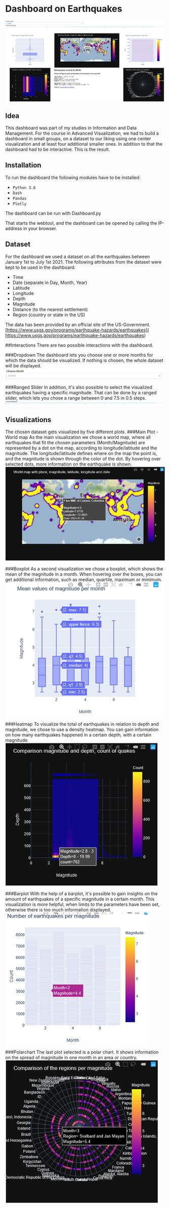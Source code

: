 # Dashboard on Earthquakes
![](images/Abbildung_Anwendungsbeispiel_March.JPG)

## Idea
This dashboard was part of my studies in Information and Data Management. For the course in Advanced Visualization, we had to build 
a dashboard in small groups, on a dataset to our liking using one center visualization and at least four additional smaller ones.
In addition to that the dashboard had to be interactive.
This is the result.

## Installation
To run the dashboard the following modules have to be installed:
- `Python 3.8`
- `Dash`
- `Pandas`
- `Plotly`

The dashboard can be run with Dashboard.py

That starts the webtool, and the dashboard can be opened by calling the IP-address in your browser.


## Dataset
For the dashboard we used a dataset on all the earthquakes between January 1st to July 1st 2021. 
The following attributes from the dataset were kept to be used in the dashboard:
- Time
- Date (separate in Day, Month, Year)
- Latitude
- Longitude
- Depth
- Magnitude
- Distance (to the nearest settlement)
- Region (country or state in the US)

The data has been provided by an official site of the US-Government.
[https://www.usgs.gov/programs/earthquake-hazards/earthquakes]( https://www.usgs.gov/programs/earthquake-hazards/earthquakes)

##Interactions
There are two possible interactions with the dashboard.

###Dropdown
The dashboard lets you choose one or more months for which the data should be visualized. If nothing is chosen, the whole dataset will be displayed.
![](images/Dropdown.png)

###Ranged Slider
In addition, it's also possible to select the visualized earthquakes having a specific magnitude.
That can be done by a ranged slider, which lets you chose a range between 0 and 7.5 in 0.5 steps.
![](images/Slider.png)

## Visualizations
The chosen dataset gets visualized by five different plots.
###Main Plot - World map
As the main visualization we chose a world map, where all earthquakes that fit the chosen parameters (Month/Magnitude) are represented by a dot on the map, according to longitude/latitude and
the magnitude. The longitude/latitude defines where on the map the point is, and the magnitude is shown through the color of the dot.
By hovering over selected dots, more information on the earthquake is shown.
![](images/Worldmap.png)

###Boxplot
As a second visualization we chose a boxplot, which shows the mean of the magnitude in a month. When hovering over the boxes, you can get additional information,
such as median, quartile, maximum or minimum.
![](images/Boxplot.png)

###Heatmap
To visualize the total of earthquakes in relation to depth and magnitude, we chose to use a density heatmap.
You can gain information on how many earthquakes happened in a certain depth, with a certain magnitude.
![](images/Heatmap.png)

###Barplot
With the help of a barplot, it's possible to gain insights on the amount of earthquakes of a specific magnitude in a certain month.
This visualization is more helpful, when limits to the parameters have been set, otherwise there is too much information displayed. 
![](images/Barplot.png)

###Polarchart
The last plot selected is a polar chart. It shows information on the spread of magnitude in one month in an area or country.
![](images/Polarchart.png)

